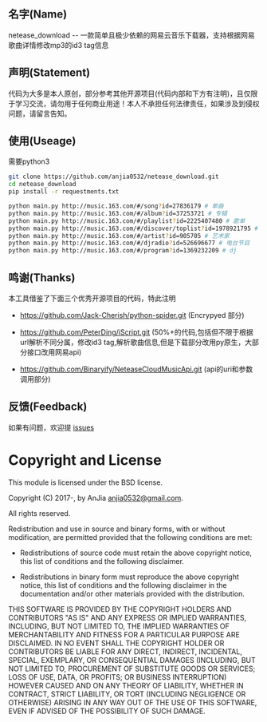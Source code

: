 ## 名字(Name)

netease_download -- 一款简单且极少依赖的网易云音乐下载器，支持根据网易歌曲详情修改mp3的id3 tag信息

## 声明(Statement)

代码为大多是本人原创，部分参考其他开源项目(代码内部和下方有注明)，且仅限于学习交流，请勿用于任何商业用途！本人不承担任何法律责任，如果涉及到侵权问题，请留言告知。

## 使用(Useage)

需要python3

```bash
git clone https://github.com/anjia0532/netease_download.git
cd netease_download
pip install -r requestments.txt

python main.py http://music.163.com/#/song?id=27836179 # 单曲
python main.py http://music.163.com/#/album?id=37253721 # 专辑
python main.py http://music.163.com/#/playlist?id=2225407480 # 歌单
python main.py http://music.163.com/#/discover/toplist?id=1978921795 # 流行榜
python main.py http://music.163.com/#/artist?id=905705 # 艺术家
python main.py http://music.163.com/#/djradio?id=526696677 # 电台节目
python main.py http://music.163.com/#/program?id=1369232209 # dj
```

## 鸣谢(Thanks)

本工具借鉴了下面三个优秀开源项目的代码，特此注明

- https://github.com/Jack-Cherish/python-spider.git  (Encrypyed 部分)

- https://github.com/PeterDing/iScript.git (50%+的代码,包括但不限于根据url解析不同分属，修改id3 tag,解析歌曲信息,但是下载部分改用py原生，大部分接口改用网易api)

- https://github.com/Binaryify/NeteaseCloudMusicApi.git (api的uri和参数调用部分)

## 反馈(Feedback)

如果有问题，欢迎提 [issues][]

Copyright and License
=====================

This module is licensed under the BSD license.

Copyright (C) 2017-, by AnJia <anjia0532@gmail.com>.

All rights reserved.

Redistribution and use in source and binary forms, with or without modification, are permitted provided that the following conditions are met:

* Redistributions of source code must retain the above copyright notice, this list of conditions and the following disclaimer.

* Redistributions in binary form must reproduce the above copyright notice, this list of conditions and the following disclaimer in the documentation and/or other materials provided with the distribution.

THIS SOFTWARE IS PROVIDED BY THE COPYRIGHT HOLDERS AND CONTRIBUTORS "AS IS" AND ANY EXPRESS OR IMPLIED WARRANTIES, INCLUDING, BUT NOT LIMITED TO, THE IMPLIED WARRANTIES OF MERCHANTABILITY AND FITNESS FOR A PARTICULAR PURPOSE ARE DISCLAIMED. IN NO EVENT SHALL THE COPYRIGHT HOLDER OR CONTRIBUTORS BE LIABLE FOR ANY DIRECT, INDIRECT, INCIDENTAL, SPECIAL, EXEMPLARY, OR CONSEQUENTIAL DAMAGES (INCLUDING, BUT NOT LIMITED TO, PROCUREMENT OF SUBSTITUTE GOODS OR SERVICES; LOSS OF USE, DATA, OR PROFITS; OR BUSINESS INTERRUPTION) HOWEVER CAUSED AND ON ANY THEORY OF LIABILITY, WHETHER IN CONTRACT, STRICT LIABILITY, OR TORT (INCLUDING NEGLIGENCE OR OTHERWISE) ARISING IN ANY WAY OUT OF THE USE OF THIS SOFTWARE, EVEN IF ADVISED OF THE POSSIBILITY OF SUCH DAMAGE.


[issues]: https://github.com/anjia0532/netease_download/issues/new